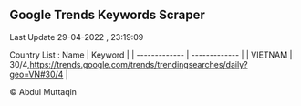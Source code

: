 

## Google Trends Keywords Scraper 
 
Last Update 29-04-2022 , 23:19:09

Country List :
 Name  | Keyword |
| ------------- | ------------- |
| VIETNAM | 30/4,https://trends.google.com/trends/trendingsearches/daily?geo=VN#30/4 |



© Abdul Muttaqin 
